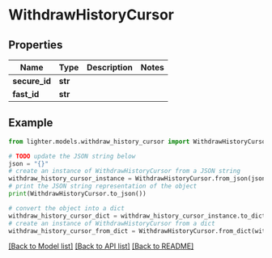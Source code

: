 # WithdrawHistoryCursor


## Properties

Name | Type | Description | Notes
------------ | ------------- | ------------- | -------------
**secure_id** | **str** |  | 
**fast_id** | **str** |  | 

## Example

```python
from lighter.models.withdraw_history_cursor import WithdrawHistoryCursor

# TODO update the JSON string below
json = "{}"
# create an instance of WithdrawHistoryCursor from a JSON string
withdraw_history_cursor_instance = WithdrawHistoryCursor.from_json(json)
# print the JSON string representation of the object
print(WithdrawHistoryCursor.to_json())

# convert the object into a dict
withdraw_history_cursor_dict = withdraw_history_cursor_instance.to_dict()
# create an instance of WithdrawHistoryCursor from a dict
withdraw_history_cursor_from_dict = WithdrawHistoryCursor.from_dict(withdraw_history_cursor_dict)
```
[[Back to Model list]](../README.md#documentation-for-models) [[Back to API list]](../README.md#documentation-for-api-endpoints) [[Back to README]](../README.md)


